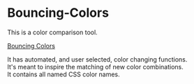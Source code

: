 # Bouncing-Colors
This is a color comparison tool. <br>

<a href="https://bouncing-colors.pages.dev/">Bouncing Colors</a>

It has automated, and user selected, color changing functions. <br>
It's meant to inspire the matching of new color combinations. <br>
It contains all named CSS color names.




